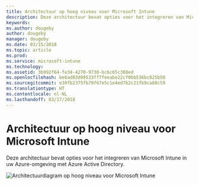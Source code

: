 ```yaml
---
title: Architectuur op hoog niveau voor Microsoft Intune
description: Deze architectuur bevat opties voor het integreren van Microsoft Intune in uw Azure-omgeving met Azure Active Directory.
keywords: 
ms.author: dougeby
author: dougeby
manager: dougeby
ms.date: 03/15/2018
ms.topic: article
ms.prod: 
ms.service: microsoft-intune
ms.technology: 
ms.assetid: 3b992f64-fe34-4270-9730-bc6c65c308ed
ms.openlocfilehash: be6ad03d09533ff7feeabe22cf0bb536bc825b50
ms.sourcegitcommit: e30fb2375fb79f67e5c1e4ed7b2c21fb9ca80c59
ms.translationtype: HT
ms.contentlocale: nl-NL
ms.lasthandoff: 03/17/2018
---
```

# <a name="high-level-architecture-for-microsoft-intune"></a>Architectuur op hoog niveau voor Microsoft Intune
Deze architectuur bevat opties voor het integreren van Microsoft Intune in uw Azure-omgeving met Azure Active Directory.  
 
![Architectuurdiagram op hoog niveau voor Microsoft Intune](/intune/media/intunearchitecture.svg)
